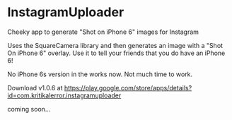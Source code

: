 # InstagramUploader
Cheeky app to generate "Shot on iPhone 6" images for Instagram

Uses the SquareCamera library and then generates an image with a "Shot On iPhone 6" overlay. Use it to tell your friends that you do have an iPhone 6!

No iPhone 6s version in the works now. Not much time to work.

Download v1.0.6 at https://play.google.com/store/apps/details?id=com.kritikalerror.instagramuploader

coming soon...
